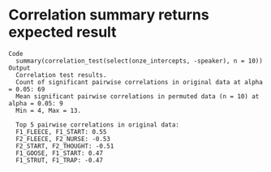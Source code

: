 # Correlation summary returns expected result

    Code
      summary(correlation_test(select(onze_intercepts, -speaker), n = 10))
    Output
      Correlation test results.
      Count of significant pairwise correlations in original data at alpha = 0.05: 69
      Mean significant pairwise correlations in permuted data (n = 10) at alpha = 0.05: 9
      Min = 4, Max = 13.
      
      Top 5 pairwise correlations in original data:
      F1_FLEECE, F1_START: 0.55
      F2_FLEECE, F2_NURSE: -0.53
      F2_START, F2_THOUGHT: -0.51
      F1_GOOSE, F1_START: 0.47
      F1_STRUT, F1_TRAP: -0.47

